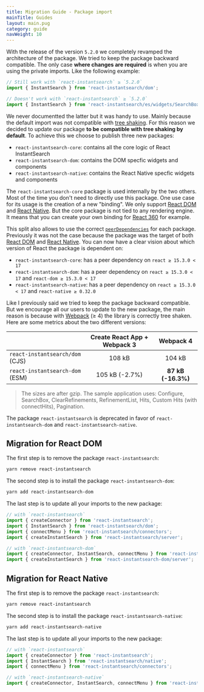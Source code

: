 ```yaml
---
title: Migration Guide - Package import
mainTitle: Guides
layout: main.pug
category: guide
navWeight: 10
---
```


With the release of the version `5.2.0` we completely revamped the architecture of the package. We tried to keep the package backward compatible. The only case **where changes are required** is when you are using the private imports. Like the following example:

```js
// Still work with `react-instantsearch` ≥ `5.2.0`
import { InstantSearch } from 'react-instantsearch/dom';

// Doesn't work with `react-instantsearch` ≥ `5.2.0`
import { InstantSearch } from 'react-instantsearch/es/widgets/SearchBox';
```

We never documentted the latter but it was handy to use. Mainly because the default import was not compatible with [tree shaking](https://webpack.js.org/guides/tree-shaking). For this reason we decided to update our package **to be compatible with tree shaking by default**. To achieve this we choose to publish three new packages:

- `react-instantsearch-core`: contains all the core logic of React InstantSearch
- `react-instantsearch-dom`: contains the DOM specfic widgets and components
- `react-instantsearch-native`: contains the React Native specfic widgets and components

The `react-instantsearch-core` package is used internally by the two others. Most of the time you don't need to directly use this package. One use case for its usage is the creation of a new "binding". We only support [React DOM][react-website] and [React Native][react-native-website]. But the core package is not tied to any rendering engine. It means that you can create your own binding for [React 360][react-360-website] for example.

This split also allows to use the correct [`peerDependencies`](https://nodejs.org/en/blog/npm/peer-dependencies/) for each package. Previously it was not the case because the package was the target of both [React DOM][react-website] and [React Native][react-native-website]. You can now have a clear vision about which version of React the package is dependent on:

- `react-instantsearch-core`: has a peer dependency on `react ≥ 15.3.0 < 17`
- `react-instantsearch-dom`: has a peer dependency on `react ≥ 15.3.0 < 17` and `react-dom ≥ 15.3.0 < 17`
- `react-instantsearch-native`: has a peer dependency on `react ≥ 15.3.0 < 17` and `react-native ≥ 0.32.0`

Like I previously said we tried to keep the package backward compatible. But we encourage all our users to update to the new package, the main reason is because with [Webpack](https://webpack.js.org) (≥ 4) the library is correctly tree shaken. Here are some metrics about the two different versions:

|    | **Create React App + Webpack 3** | **Webpack 4**
| - | :---: | :---: |
| `react-instantsearch/dom` (CJS) | 108 kB | 104 kB
| `react-instantsearch-dom` (ESM) | 105 kB (-2.7%) | **87 kB (-16.3%)**

> The sizes are after gzip. The sample application uses: Configure, SearchBox, ClearRefinements, RefinementList, Hits, Custom Hits (with connectHits), Pagination.

The package `react-instantsearch` is deprecated in favor of `react-instantsearch-dom` and `react-instantsearch-native`.

## Migration for React DOM

The first step is to remove the package `react-instantsearch`:

```sh
yarn remove react-instantsearch
```

The second step is to install the package `react-instantsearch-dom`:

```sh
yarn add react-instantsearch-dom
```

The last step is to update all your imports to the new package:

```js
// with `react-instantsearch`
import { createConnector } from 'react-instantsearch';
import { InstantSearch } from 'react-instantsearch/dom';
import { connectMenu } from 'react-instantsearch/connectors';
import { createInstantSearch } from 'react-instantsearch/server';

// with `react-instantsearch-dom`
import { createConnector, InstantSearch, connectMenu } from 'react-instantsearch-dom';
import { createInstantSearch } from 'react-instantsearch-dom/server';
```

## Migration for React Native

The first step is to remove the package `react-instantsearch`:

```sh
yarn remove react-instantsearch
```

The second step is to install the package `react-instantsearch-native`:

```sh
yarn add react-instantsearch-native
```

The last step is to update all your imports to the new package:

```js
// with `react-instantsearch`
import { createConnector } from 'react-instantsearch';
import { InstantSearch } from 'react-instantsearch/native';
import { connectMenu } from 'react-instantsearch/connectors';

// with `react-instantsearch-native`
import { createConnector, InstantSearch, connectMenu } from 'react-instantsearch-native';
```

[react-website]: https://reactjs.org
[react-native-website]: https://facebook.github.io/react-native
[react-360-website]: https://facebook.github.io/react-360
